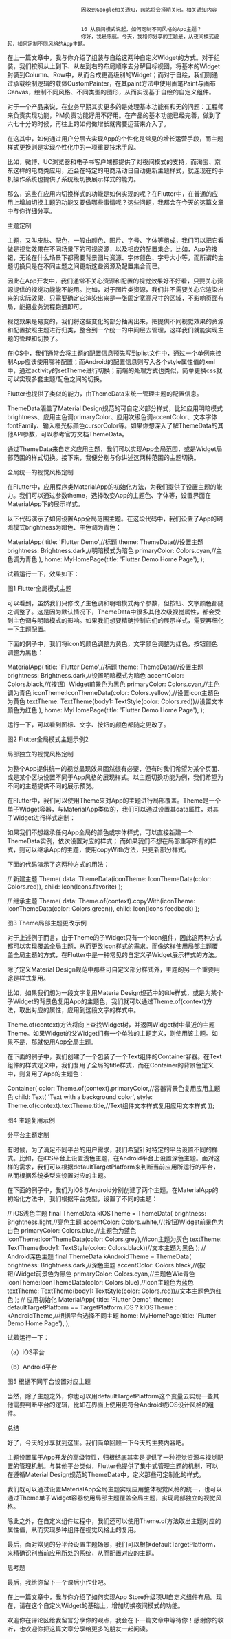 
                            
                            因收到Google相关通知，网站将会择期关闭。相关通知内容
                            
                            
                            16 从夜间模式说起，如何定制不同风格的App主题？
                            你好，我是陈航。今天，我和你分享的主题是，从夜间模式说起，如何定制不同风格的App主题。

在上一篇文章中，我与你介绍了组装与自绘这两种自定义Widget的方式。对于组装，我们按照从上到下、从左到右的布局顺序去分解目标视图，将基本的Widget封装到Column、Row中，从而合成更高级别的Widget；而对于自绘，我们则通过承载绘制逻辑的载体CustomPainter，在其paint方法中使用画笔Paint与画布Canvas，绘制不同风格、不同类型的图形，从而实现基于自绘的自定义组件。

对于一个产品来说，在业务早期其实更多的是处理基本功能有和无的问题：工程师来负责实现功能，PM负责功能好用不好用。在产品的基本功能已经完善，做到了六七十分的时候，再往上的如何做增长就需要运营来介入了。

在这其中，如何通过用户分层去实现App的个性化是常见的增长运营手段，而主题样式更换则是实现个性化中的一项重要技术手段。

比如，微博、UC浏览器和电子书客户端都提供了对夜间模式的支持，而淘宝、京东这样的电商类应用，还会在特定的电商活动日自动更新主题样式，就连现在的手机操作系统也提供了系统级切换展示样式的能力。

那么，这些在应用内切换样式的功能是如何实现的呢？在Flutter中，在普通的应用上增加切换主题的功能又要做哪些事情呢？这些问题，我都会在今天的这篇文章中与你详细分享。

主题定制

主题，又叫皮肤、配色，一般由颜色、图片、字号、字体等组成，我们可以把它看做是视觉效果在不同场景下的可视资源，以及相应的配置集合。比如，App的按钮，无论在什么场景下都需要背景图片资源、字体颜色、字号大小等，而所谓的主题切换只是在不同主题之间更新这些资源及配置集合而已。

因此在App开发中，我们通常不关心资源和配置的视觉效果好不好看，只要关心资源提供的视觉功能能不能用。比如，对于图片类资源，我们并不需要关心它渲染出来的实际效果，只需要确定它渲染出来是一张固定宽高尺寸的区域，不影响页面布局，能把业务流程跑通即可。

视觉效果是易变的，我们将这些变化的部分抽离出来，把提供不同视觉效果的资源和配置按照主题进行归类，整合到一个统一的中间层去管理，这样我们就能实现主题的管理和切换了。

在iOS中，我们通常会将主题的配置信息预先写到plist文件中，通过一个单例来控制App应该使用哪种配置；而Android的配置信息则写入各个style属性值的xml中，通过activity的setTheme进行切换；前端的处理方式也类似，简单更换css就可以实现多套主题/配色之间的切换。

Flutter也提供了类似的能力，由ThemeData来统一管理主题的配置信息。

ThemeData涵盖了Material Design规范的可自定义部分样式，比如应用明暗模式brightness、应用主色调primaryColor、应用次级色调accentColor、文本字体fontFamily、输入框光标颜色cursorColor等。如果你想深入了解ThemeData的其他API参数，可以参考官方文档ThemeData。

通过ThemeData来自定义应用主题，我们可以实现App全局范围，或是Widget局部范围的样式切换。接下来，我便分别与你讲述这两种范围的主题切换。

全局统一的视觉风格定制

在Flutter中，应用程序类MaterialApp的初始化方法，为我们提供了设置主题的能力。我们可以通过参数theme，选择改变App的主题色、字体等，设置界面在MaterialApp下的展示样式。

以下代码演示了如何设置App全局范围主题。在这段代码中，我们设置了App的明暗模式brightness为暗色、主色调为青色：

MaterialApp(
  title: 'Flutter Demo',//标题
  theme: ThemeData(//设置主题
      brightness: Brightness.dark,//明暗模式为暗色
      primaryColor: Colors.cyan,//主色调为青色
  ),
  home: MyHomePage(title: 'Flutter Demo Home Page'),
);


试着运行一下，效果如下：



图1 Flutter全局模式主题

可以看到，虽然我们只修改了主色调和明暗模式两个参数，但按钮、文字颜色都随之调整了。这是因为默认情况下，ThemeData中很多其他次级视觉属性，都会受到主色调与明暗模式的影响。如果我们想要精确控制它们的展示样式，需要再细化一下主题配置。

下面的例子中，我们将icon的颜色调整为黄色，文字颜色调整为红色，按钮颜色调整为黑色：

MaterialApp(
  title: 'Flutter Demo',//标题
  theme: ThemeData(//设置主题
      brightness: Brightness.dark,//设置明暗模式为暗色
      accentColor: Colors.black,//(按钮）Widget前景色为黑色
      primaryColor: Colors.cyan,//主色调为青色
      iconTheme:IconThemeData(color: Colors.yellow),//设置icon主题色为黄色
      textTheme: TextTheme(body1: TextStyle(color: Colors.red))//设置文本颜色为红色
  ),
  home: MyHomePage(title: 'Flutter Demo Home Page'),
);


运行一下，可以看到图标、文字、按钮的颜色都随之更改了。



图2 Flutter全局模式主题示例2

局部独立的视觉风格定制

为整个App提供统一的视觉呈现效果固然很有必要，但有时我们希望为某个页面、或是某个区块设置不同于App风格的展现样式。以主题切换功能为例，我们希望为不同的主题提供不同的展示预览。

在Flutter中，我们可以使用Theme来对App的主题进行局部覆盖。Theme是一个单子Widget容器，与MaterialApp类似的，我们可以通过设置其data属性，对其子Widget进行样式定制：


如果我们不想继承任何App全局的颜色或字体样式，可以直接新建一个ThemeData实例，依次设置对应的样式；
而如果我们不想在局部重写所有的样式，则可以继承App的主题，使用copyWith方法，只更新部分样式。


下面的代码演示了这两种方式的用法：

// 新建主题
Theme(
    data: ThemeData(iconTheme: IconThemeData(color: Colors.red)),
    child: Icon(Icons.favorite)
);

// 继承主题
Theme(
    data: Theme.of(context).copyWith(iconTheme: IconThemeData(color: Colors.green)),
    child: Icon(Icons.feedback)
);




图3 Theme局部主题更改示例

对于上述例子而言，由于Theme的子Widget只有一个Icon组件，因此这两种方式都可以实现覆盖全局主题，从而更改Icon样式的需求。而像这样使用局部主题覆盖全局主题的方式，在Flutter中是一种常见的自定义子Widget展示样式的方法。

除了定义Material Design规范中那些可自定义部分样式外，主题的另一个重要用途是样式复用。

比如，如果我们想为一段文字复用Materia Design规范中的title样式，或是为某个子Widget的背景色复用App的主题色，我们就可以通过Theme.of(context)方法，取出对应的属性，应用到这段文字的样式中。

Theme.of(context)方法将向上查找Widget树，并返回Widget树中最近的主题Theme。如果Widget的父Widget们有一个单独的主题定义，则使用该主题。如果不是，那就使用App全局主题。

在下面的例子中，我们创建了一个包装了一个Text组件的Container容器。在Text组件的样式定义中，我们复用了全局的title样式，而在Container的背景色定义中，则复用了App的主题色：

Container(
    color: Theme.of(context).primaryColor,//容器背景色复用应用主题色
    child: Text(
      'Text with a background color',
      style: Theme.of(context).textTheme.title,//Text组件文本样式复用应用文本样式
    ));




图4 主题复用示例

分平台主题定制

有时候，为了满足不同平台的用户需求，我们希望针对特定的平台设置不同的样式。比如，在iOS平台上设置浅色主题，在Android平台上设置深色主题。面对这样的需求，我们可以根据defaultTargetPlatform来判断当前应用所运行的平台，从而根据系统类型来设置对应的主题。

在下面的例子中，我们为iOS与Android分别创建了两个主题。在MaterialApp的初始化方法中，我们根据平台类型，设置了不同的主题：

// iOS浅色主题
final ThemeData kIOSTheme = ThemeData(
    brightness: Brightness.light,//亮色主题
    accentColor: Colors.white,//(按钮)Widget前景色为白色
    primaryColor: Colors.blue,//主题色为蓝色
    iconTheme:IconThemeData(color: Colors.grey),//icon主题为灰色
    textTheme: TextTheme(body1: TextStyle(color: Colors.black))//文本主题为黑色
);
// Android深色主题
final ThemeData kAndroidTheme = ThemeData(
    brightness: Brightness.dark,//深色主题
    accentColor: Colors.black,//(按钮)Widget前景色为黑色
    primaryColor: Colors.cyan,//主题色Wie青色
    iconTheme:IconThemeData(color: Colors.blue),//icon主题色为蓝色
    textTheme: TextTheme(body1: TextStyle(color: Colors.red))//文本主题色为红色
);
// 应用初始化
MaterialApp(
  title: 'Flutter Demo',
  theme: defaultTargetPlatform == TargetPlatform.iOS ? kIOSTheme : kAndroidTheme,//根据平台选择不同主题
  home: MyHomePage(title: 'Flutter Demo Home Page'),
);


试着运行一下：



（a）iOS平台



（b）Android平台

图5 根据不同平台设置对应主题

当然，除了主题之外，你也可以用defaultTargetPlatform这个变量去实现一些其他需要判断平台的逻辑，比如在界面上使用更符合Android或iOS设计风格的组件。

总结

好了，今天的分享就到这里。我们简单回顾一下今天的主要内容吧。

主题设置属于App开发的高级特性，归根结底其实是提供了一种视觉资源与视觉配置的管理机制。与其他平台类似，Flutter也提供了集中式管理主题的机制，可以在遵循Material Design规范的ThemeData中，定义那些可定制化的样式。

我们既可以通过设置MaterialApp全局主题实现应用整体视觉风格的统一，也可以通过Theme单子Widget容器使用局部主题覆盖全局主题，实现局部独立的视觉风格。

除此之外，在自定义组件过程中，我们还可以使用Theme.of方法取出主题对应的属性值，从而实现多种组件在视觉风格上的复用。

最后，面对常见的分平台设置主题场景，我们可以根据defaultTargetPlatform，来精确识别当前应用所处的系统，从而配置对应的主题。

思考题

最后，我给你留下一个课后小作业吧。

在上一篇文章中，我与你介绍了如何实现App Store升级项UI自定义组件布局。现在，请在这个自定义Widget的基础上，增加切换夜间模式的功能。



欢迎你在评论区给我留言分享你的观点，我会在下一篇文章中等待你！感谢你的收听，也欢迎你把这篇文章分享给更多的朋友一起阅读。

                        
                        
                            